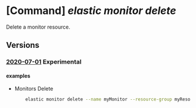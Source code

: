 # [Command] _elastic monitor delete_

Delete a monitor resource.

## Versions

### [2020-07-01](/Resources/mgmt-plane/L3N1YnNjcmlwdGlvbnMve30vcmVzb3VyY2Vncm91cHMve30vcHJvdmlkZXJzL21pY3Jvc29mdC5lbGFzdGljL21vbml0b3JzL3t9/2020-07-01.xml) **Experimental**

<!-- mgmt-plane /subscriptions/{}/resourcegroups/{}/providers/microsoft.elastic/monitors/{} 2020-07-01 -->

#### examples

- Monitors Delete
    ```bash
        elastic monitor delete --name myMonitor --resource-group myResourceGroup
    ```
